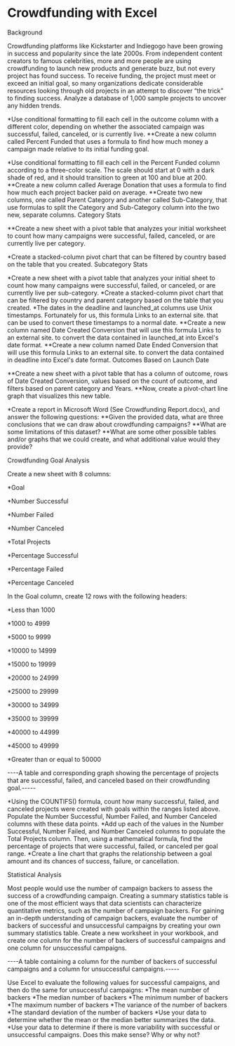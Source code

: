 # Crowdfunding with Excel

Background

Crowdfunding platforms like Kickstarter and Indiegogo have been growing in success and popularity since the late 2000s. From independent content creators to famous celebrities, more and more people are using crowdfunding to launch new products and generate buzz, but not every project has found success.
To receive funding, the project must meet or exceed an initial goal, so many organizations dedicate considerable resources looking through old projects in an attempt to discover “the trick” to finding success. Analyze a database of 1,000 sample projects to uncover any hidden trends.

*Use conditional formatting to fill each cell in the outcome column with a different color, depending on whether the associated campaign was successful, failed, canceled, or is currently live.
**Create a new column called Percent Funded that uses a formula to find how much money a campaign made relative   to its initial funding goal.
  
*Use conditional formatting to fill each cell in the Percent Funded column according to a three-color scale. The scale should start at 0 with a dark shade of red, and it should transition to green at 100 and blue at 200.
**Create a new column called Average Donation that uses a formula to find how much each project backer paid on average.
**Create two new columns, one called Parent Category and another called Sub-Category, that use formulas to split the Category and Sub-Category column into the two new, separate columns.
Category Stats



**Create a new sheet with a pivot table that analyzes your initial worksheet to count how many campaigns were successful, failed, canceled, or are currently live per category.

*Create a stacked-column pivot chart that can be filtered by country based on the table that you created.
Subcategory Stats

*Create a new sheet with a pivot table that analyzes your initial sheet to count how many campaigns were successful, failed, or canceled, or are currently live per sub-category.
*Create a stacked-column pivot chart that can be filtered by country and parent category based on the table that you created.
*The dates in the deadline and launched_at columns use Unix timestamps. Fortunately for us, this formula Links to an external site. that can be used to convert these timestamps to a normal date.
**Create a new column named Date Created Conversion that will use this formula Links to an external site. to convert the data contained in launched_at into Excel's date format.
**Create a new column named Date Ended Conversion that will use this formula Links to an external site. to convert the data contained in deadline into Excel's date format.
Outcomes Based on Launch Date

**Create a new sheet with a pivot table that has a column of outcome, rows of Date Created Conversion, values based on the count of outcome, and filters based on parent category and Years.
**Now, create a pivot-chart line graph that visualizes this new table.

*Create a report in Microsoft Word (See Crowdfunding Report.docx), and answer the following questions:
**Given the provided data, what are three conclusions that we can draw about crowdfunding campaigns?
**What are some limitations of this dataset?
**What are some other possible tables and/or graphs that we could create, and what additional value would they provide?


Crowdfunding Goal Analysis

Create a new sheet with 8 columns:

*Goal

*Number Successful

*Number Failed

*Number Canceled

*Total Projects

*Percentage Successful

*Percentage Failed

*Percentage Canceled


In the Goal column, create 12 rows with the following headers:

*Less than 1000

*1000 to 4999

*5000 to 9999

*10000 to 14999

*15000 to 19999

*20000 to 24999

*25000 to 29999

*30000 to 34999

*35000 to 39999

*40000 to 44999

*45000 to 49999

*Greater than or equal to 50000


----A table and corresponding graph showing the percentage of projects that are successful, failed, and canceled based on their crowdfunding goal.-----

*Using the COUNTIFS() formula, count how many successful, failed, and canceled projects were created with goals within the ranges listed above. Populate the Number Successful, Number Failed, and Number Canceled columns with these data points.
*Add up each of the values in the Number Successful, Number Failed, and Number Canceled columns to populate the Total Projects column. Then, using a mathematical formula, find the percentage of projects that were successful, failed, or canceled per goal range.
*Create a line chart that graphs the relationship between a goal amount and its chances of success, failure, or cancellation.

Statistical Analysis

Most people would use the number of campaign backers to assess the success of a crowdfunding campaign. Creating a summary statistics table is one of the most efficient ways that data scientists can characterize quantitative metrics, such as the number of campaign backers.
For gaining an in-depth understanding of campaign backers, evaluate the number of backers of successful and unsuccessful campaigns by creating your own summary statistics table.
Create a new worksheet in your workbook, and create one column for the number of backers of successful campaigns and one column for unsuccessful campaigns.

----A table containing a column for the number of backers of successful campaigns and a column for unsuccessful campaigns.-----

Use Excel to evaluate the following values for successful campaigns, and then do the same for unsuccessful campaigns:
*The mean number of backers
*The median number of backers
*The minimum number of backers
*The maximum number of backers
*The variance of the number of backers
*The standard deviation of the number of backers
*Use your data to determine whether the mean or the median better summarizes the data.
*Use your data to determine if there is more variability with successful or unsuccessful campaigns. Does this make sense? Why or why not?
